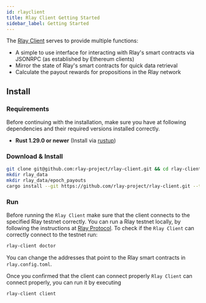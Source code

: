 ```yaml
---
id: rlayclient
title: Rlay Client Getting Started
sidebar_label: Getting Started
---
```


The [Rlay Client](https://github.com/rlay-project/rlay-client) serves to provide multiple functions:
- A simple to use interface for interacting with Rlay's smart contracts via JSONRPC (as established by Ethereum clients)
- Mirror the state of Rlay's smart contracts for quick data retrieval
- Calculate the payout rewards for propositions in the Rlay network

## Install

### Requirements

Before continuing with the installation, make sure you have at following dependencies and their required versions installed correctly.

- **Rust 1.29.0 or newer** (Install via [rustup](https://rustup.rs/))

### Download & Install

```bash
git clone git@github.com:rlay-project/rlay-client.git && cd rlay-client
mkdir rlay_data
mkdir rlay_data/epoch_payouts
cargo install --git https://github.com/rlay-project/rlay-client.git --tag 0.2.2
```

### Run

Before running the `Rlay Client` make sure that the client connects to the specified Rlay testnet correctly.
You can run a Rlay testnet locally, by following the instructions at [Rlay Protocol](rlayprotocol.md).
To check if the `Rlay Client` can correctly connect to the testnet run:

```bash
rlay-client doctor
```

You can change the addresses that point to the Rlay smart contracts in `rlay.config.toml`.

Once you confirmed that the client can connect properly `Rlay Client` can connect properly, you can run it by executing

```bash
rlay-client client
```
